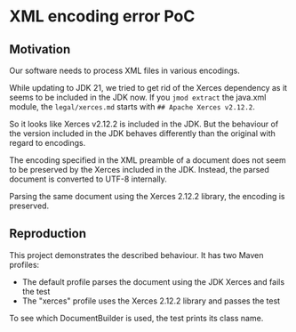 # XML encoding error PoC

## Motivation

Our software needs to process XML files in various encodings. 

While updating to JDK 21, we tried to get rid of the Xerces dependency as it seems to be included in the JDK now. If you `jmod extract` the java.xml module, the `legal/xerces.md` starts with `## Apache Xerces v2.12.2`.

So it looks like Xerces v2.12.2 is included in the JDK. But the behaviour of the version included in the JDK behaves differently than the original with regard to encodings. 

The encoding specified in the XML preamble of a document does not seem to be preserved by the Xerces included in the JDK. Instead, the parsed document is converted to UTF-8 internally.

Parsing the same document using the Xerces 2.12.2 library, the encoding is preserved.

## Reproduction

This project demonstrates the described behaviour. It has two Maven profiles:

 * The default profile parses the document using the JDK Xerces and fails the test
 * The "xerces" profile uses the Xerces 2.12.2 library and passes the test

To see which DocumentBuilder is used, the test prints its class name.
